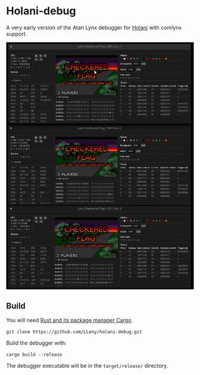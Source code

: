 # Holani-debug
A very early version of the Atari Lynx debugger for [Holani](https://github.com/LLeny/holani) with comlynx support.

[![Checkered Flag](https://github.com/LLeny/holani-debug/blob/7c3bb76b646d68ecc093834d2dc13ed3fff4e6d8/assets/Checkered_Flag_3Players.jpg)](https://github.com/LLeny/holani-debug/blob/467d3bb8e18c8f118b8e9a12e8a843afb87b0ad6/assets/Checkered_Flag_3Players.mp4)


## Build
You will need [Rust and its package manager Cargo](https://www.rust-lang.org/). 

```
git clone https://github.com/LLeny/holani-debug.git
```

Build the debugger with:

```
cargo build --release
```

The debugger executable will be in the `target/release/` directory.
